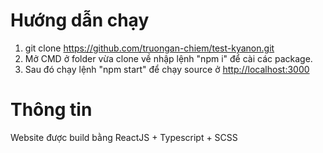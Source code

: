 # Hướng dẫn chạy
1. git clone https://github.com/truongan-chiem/test-kyanon.git
2. Mở CMD ở folder vừa clone về nhập lệnh "npm i" để cài các package.
3. Sau đó chạy lệnh "npm start" để chạy source ở [http://localhost:3000](http://localhost:3000/)
# Thông tin
Website được build bằng ReactJS + Typescript + SCSS
